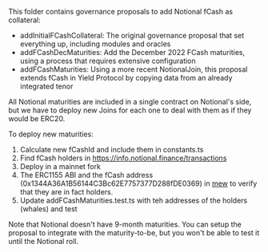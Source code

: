 This folder contains governance proposals to add Notional fCash as collateral:
 - addInitialFCashCollateral: The original governance proposal that set everything up, including modules and oracles
 - addFCashDecMaturities: Add the December 2022 FCash maturities, using a process that requires extensive configuration
 - addFCashMaturities: Using a more recent NotionalJoin, this proposal extends fCash in Yield Protocol by copying data from an already integrated tenor

All Notional maturities are included in a single contract on Notional's side, but we have to deploy new Joins for each one to deal with them as if they would be ERC20.

To deploy new maturities:

1. Calculate new fCashId and include them in constants.ts
2. Find fCash holders in https://info.notional.finance/transactions
3. Deploy in a mainnet fork
4. The ERC1155 ABI and the fCash address (0x1344A36A1B56144C3Bc62E7757377D288fDE0369) in [mew](https://www.myetherwallet.com/wallet/interact) to verify that they are in fact holders.
5. Update addFCashMaturities.test.ts with teh addresses of the holders (whales) and test

Note that Notional doesn't have 9-month maturities. You can setup the proposal to integrate with the maturity-to-be, but you won't be able to test it until the Notional roll.
